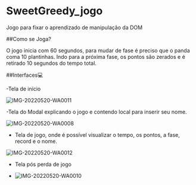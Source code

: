 # SweetGreedy_jogo
Jogo para fixar o aprendizado de manipulação da DOM

##Como se Joga?

O jogo inicia com 60 segundos, para mudar de fase é preciso que o panda coma 10 plantinhas. Indo para a próxima fase, os pontos são zerados e é retirado 10 segundos do tempo total.

##Interfaces💻

-Tela de início

![IMG-20220520-WA0011](https://user-images.githubusercontent.com/101207167/172226017-ae1c5e24-52ef-4a3f-8668-8e73388e4745.jpg)

-Tela do Modal explicando o jogo e contendo local para inserir seu nome.

![IMG-20220520-WA0008](https://user-images.githubusercontent.com/101207167/172226197-87f353ec-e6ad-4a21-ab09-b93a9bb128d0.jpg)

- Tela de jogo, onde é possível visualizar o tempo, os pontos, a fase, record e o nome.

![IMG-20220520-WA0012](https://user-images.githubusercontent.com/101207167/172226353-5fbaf26c-0ae1-4e12-9bb8-50bc5c1f07e3.jpg)

- Tela pós perda de jogo

- ![IMG-20220520-WA0010](https://user-images.githubusercontent.com/101207167/172226419-a71b0dab-5cbb-4acf-a28d-039655bbe7e2.jpg)
